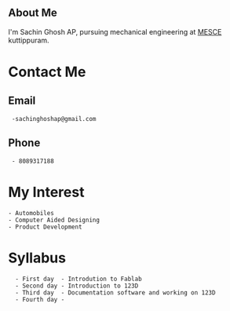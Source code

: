 ## About Me
I'm Sachin Ghosh AP, pursuing mechanical engineering at [MESCE](www.mesce.ac.in/) kuttippuram.
  
# Contact Me
   
## Email
     -sachinghoshap@gmail.com
    
       
## Phone 
     - 8089317188
       
# My Interest
    - Automobiles
    - Computer Aided Designing
    - Product Development
  
# Syllabus
      - First day  - Introdution to Fablab
      - Second day - Introduction to 123D
      - Third day  - Documentation software and working on 123D
      - Fourth day -

  
